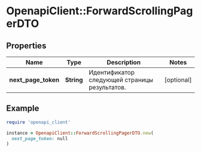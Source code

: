 # OpenapiClient::ForwardScrollingPagerDTO

## Properties

| Name | Type | Description | Notes |
| ---- | ---- | ----------- | ----- |
| **next_page_token** | **String** | Идентификатор следующей страницы результатов. | [optional] |

## Example

```ruby
require 'openapi_client'

instance = OpenapiClient::ForwardScrollingPagerDTO.new(
  next_page_token: null
)
```

